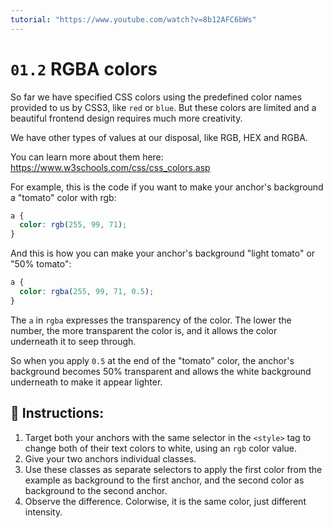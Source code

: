 ```yaml
---
tutorial: "https://www.youtube.com/watch?v=8b12AFC6bWs"
---
```


# `01.2` RGBA colors

So far we have specified CSS colors using the predefined color names provided to us by CSS3, like `red` or `blue`. But these colors are limited and a beautiful frontend design requires much more creativity.  

We have other types of values at our disposal, like RGB, HEX and RGBA.

You can learn more about them here:
https://www.w3schools.com/css/css_colors.asp

For example, this is the code if you want to make your anchor's background a "tomato" color with rgb:

```css
a {
  color: rgb(255, 99, 71);
}
```

And this is how you can make your anchor's background "light tomato" or "50% tomato":

```css
a {
  color: rgba(255, 99, 71, 0.5);
}
```

The `a` in `rgba` expresses the transparency of the color. The lower the number, the more transparent the color is, and it allows the color underneath it to seep through.

So when you apply `0.5` at the end of the "tomato" color, the anchor's background becomes 50% transparent and allows the white background underneath to make it appear lighter.

## 📝 Instructions:

1. Target both your anchors with the same selector in the `<style>` tag to change both of their text colors to white, using an `rgb` color value.
2. Give your two anchors individual classes.
2. Use these classes as separate selectors to apply the first color from the example as background to the first anchor, and the second color as background to the second anchor.
3. Observe the difference. Colorwise, it is the same color, just different intensity.  
